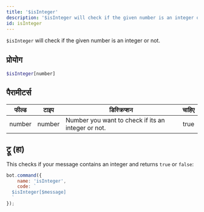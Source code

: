 ```yaml
---
title: '$isInteger'
description: '$isInteger will check if the given number is an integer or not.'
id: isInteger
---
```


`$isInteger` will check if the given number is an integer or not.

## प्रोयोग

```php
$isInteger[number]
```

## पैरामीटर्स

| फील्ड  | टाइप   | डिस्क्रिप्शन                                       | चाहिए |
| ------ | ------ | -------------------------------------------------- |:-----:|
| number | number | Number you want to check if its an integer or not. | true  |

## ट्रू (हा)

This checks if your message contains an integer and returns `true` or `false`:

```javascript
bot.command({
    name: 'isInteger',
    code: `
  $isInteger[$message]
  `
});
```
